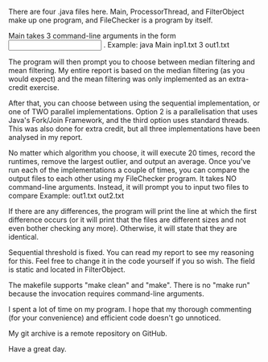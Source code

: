 There are four .java files here. Main, ProcessorThread, and FilterObject make up one program, and FileChecker is a program by itself.

Main takes 3 command-line arguments in the form <input file> <filter size> <output file>.
Example: java Main inp1.txt 3 out1.txt

The program will then prompt you to choose between median filtering and mean filtering. My entire report is based on the
median filtering (as you would expect) and the mean filtering was only implemented as an extra-credit exercise.

After that, you can choose between using the sequential implementation, or one of TWO parallel implementations. Option 2
is a parallelisation that uses Java's Fork/Join Framework, and the third option uses standard threads. This was also done
for extra credit, but all three implementations have been analysed in my report.

No matter which algorithm you choose, it will execute 20 times, record the runtimes, remove the largest outlier, and output
an average. Once you've run each of the implementations a couple of times, you can compare the output files to each other
using my FileChecker program. It takes NO command-line arguments. Instead, it will prompt you to input two files to compare
Example: out1.txt out2.txt

If there are any differences, the program will print the line at which the first difference occurs (or it will print that
the files are different sizes and not even bother checking any more). Otherwise, it will state that they are identical.

Sequential threshold is fixed. You can read my report to see my reasoning for this. Feel free to change it in the code 
yourself if you so wish. The field is static and located in FilterObject.

The makefile supports "make clean" and "make". There is no "make run" because the invocation requires command-line arguments.

I spent a lot of time on my program. I hope that my thorough commenting (for your convenience) and efficient
code doesn't go unnoticed.

My git archive is a remote repository on GitHub. 

Have a great day.